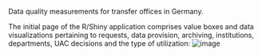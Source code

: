 Data quality measurements for transfer offices in Germany. 

The initial page of the R/Shiny application comprises value boxes and data visualizations pertaining to requests, data provision, archiving, institutions, departments, UAC decisions and the type of utilization: 
![image](https://github.com/user-attachments/assets/0509075b-c27f-4876-820d-84508f959a30)
